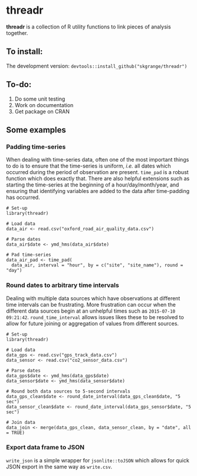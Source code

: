 # **threadr**

**threadr** is a collection of R utility functions to link pieces of analysis together.

## To install:

The development version: `devtools::install_github("skgrange/threadr")`

## To-do: 

  1. Do some unit testing
  2. Work on documentation
  3. Get package on CRAN

## Some examples

### Padding time-series

When dealing with time-series data, often one of the most important things to do is to ensure that the time-series is uniform, *i.e.* all dates which occurred during the period of observation are present. `time_pad` is a robust function which does exactly that. There are also helpful extensions such as starting the time-series at the beginning of a hour/day/month/year, and ensuring that identifying variables are added to the data after time-padding has occurred.

```
# Set-up
library(threadr)

# Load data
data_air <- read.csv("oxford_road_air_quality_data.csv")

# Parse dates
data_air$date <- ymd_hms(data_air$date)

# Pad time-series
data_air_pad <- time_pad(
  data_air, interval = "hour", by = c("site", "site_name"), round = "day")
```

### Round dates to arbitrary time intervals

Dealing with multiple data sources which have observations at different time intervals can be frustrating. More frustration can occur when the different data sources begin at an unhelpful times such as `2015-07-10 09:21:42`. `round_time_interval` allows issues likes these to be resolved to allow for future joining or aggregation of values from different sources.

```
# Set-up
library(threadr)

# Load data
data_gps <- read.csv("gps_track_data.csv")
data_sensor <- read.csv("co2_sensor_data.csv")

# Parse dates
data_gps$date <- ymd_hms(data_gps$date)
data_sensor$date <- ymd_hms(data_sensor$date)

# Round both data sources to 5-second intervals
data_gps_clean$date <- round_date_interval(data_gps_clean$date, "5 sec")
data_sensor_clean$date <- round_date_interval(data_gps_sensor$date, "5 sec")

# Join data
data_join <- merge(data_gps_clean, data_sensor_clean, by = "date", all = TRUE)
```

### Export data frame to JSON

`write_json` is a simple wrapper for `jsonlite::toJSON` which allows for quick JSON export in the same way as `write.csv`.

